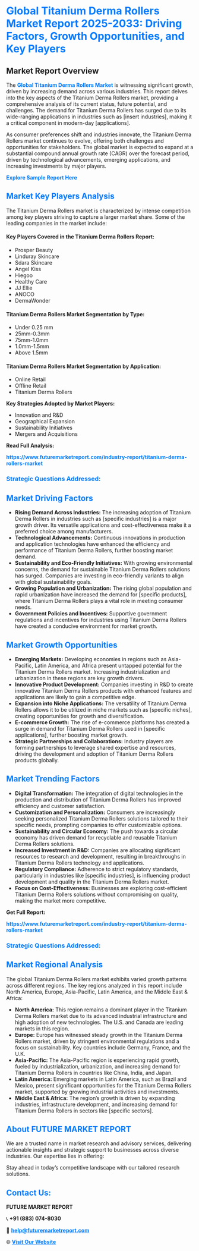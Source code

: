 <h1 style="color: #007BFF;">Global Titanium Derma Rollers Market Report 2025-2033: Driving Factors, Growth Opportunities, and Key Players</h1>

<section id="overview">
<h2>Market Report Overview</h2>
<p>The <a href="https://www.futuremarketreport.com/industry-report/titanium-derma-rollers-market" style="color: #007BFF; text-decoration: none;"><strong>Global Titanium Derma Rollers Market</strong></a> is witnessing significant growth, driven by increasing demand across various industries. This report delves into the key aspects of the Titanium Derma Rollers market, providing a comprehensive analysis of its current status, future potential, and challenges. The demand for Titanium Derma Rollers has surged due to its wide-ranging applications in industries such as [insert industries], making it a critical component in modern-day [applications].</p>
<p>As consumer preferences shift and industries innovate, the Titanium Derma Rollers market continues to evolve, offering both challenges and opportunities for stakeholders. The global market is expected to expand at a substantial compound annual growth rate (CAGR) over the forecast period, driven by technological advancements, emerging applications, and increasing investments by major players.</p>
</section>

<section id="overview">
<p><a href="https://www.futuremarketreport.com/request-sample/reportId=112469" style="color: #007BFF; text-decoration: none;"><strong>Explore Sample Report Here</strong></a></p>
</section>

<section id="key-players">
<h2 style="color: #007BFF;">Market Key Players Analysis</h2>
<p>The Titanium Derma Rollers market is characterized by intense competition among key players striving to capture a larger market share. Some of the leading companies in the market include:</p>
<h4>Key Players Covered in the Titanium Derma Rollers Report:</h4>
<ul><li>Prosper Beauty</li><li>Linduray Skincare</li><li>Sdara Skincare</li><li>Angel Kiss</li><li>Hiegoo</li><li>Healthy Care</li><li>JJ Ellie</li><li>ANOCO</li><li>DermaWonder</li></ul>
<h4>Titanium Derma Rollers Market Segmentation by Type:</h4>
<ul><li>Under 0.25 mm</li><li>25mm-0.3mm</li><li>75mm-1.0mm</li><li>1.0mm-1.5mm</li><li>Above 1.5mm</li></ul>

<h4>Titanium Derma Rollers Market Segmentation by Application:</h4>
<ul><li>Online Retail</li><li>Offline Retail</li><li>Titanium Derma Rollers</li></ul>
<p><strong>Key Strategies Adopted by Market Players:</strong></p>
<ul>
<li>Innovation and R&D</li>
<li>Geographical Expansion</li>
<li>Sustainability Initiatives</li>
<li>Mergers and Acquisitions</li>
</ul>
</section>

<section>
<p><strong>Read Full Analysis: </strong></p><a href="https://www.futuremarketreport.com/industry-report/titanium-derma-rollers-market" style="color: #007BFF; text-decoration: none;"><strong>https://www.futuremarketreport.com/industry-report/titanium-derma-rollers-market</strong></a>
<h3 style="color: #007BFF;">Strategic Questions Addressed:</h3>
</section>

<section id="driving-factors">
<h2 style="color: #007BFF;">Market Driving Factors</h2>
<ul>
<li><strong>Rising Demand Across Industries:</strong> The increasing adoption of Titanium Derma Rollers in industries such as [specific industries] is a major growth driver. Its versatile applications and cost-effectiveness make it a preferred choice among manufacturers.</li>
<li><strong>Technological Advancements:</strong> Continuous innovations in production and application technologies have enhanced the efficiency and performance of Titanium Derma Rollers, further boosting market demand.</li>
<li><strong>Sustainability and Eco-Friendly Initiatives:</strong> With growing environmental concerns, the demand for sustainable Titanium Derma Rollers solutions has surged. Companies are investing in eco-friendly variants to align with global sustainability goals.</li>
<li><strong>Growing Population and Urbanization:</strong> The rising global population and rapid urbanization have increased the demand for [specific products], where Titanium Derma Rollers plays a vital role in meeting consumer needs.</li>
<li><strong>Government Policies and Incentives:</strong> Supportive government regulations and incentives for industries using Titanium Derma Rollers have created a conducive environment for market growth.</li>
</ul>
</section>

<section id="growth-opportunities">
<h2 style="color: #007BFF;">Market Growth Opportunities</h2>
<ul>
<li><strong>Emerging Markets:</strong> Developing economies in regions such as Asia-Pacific, Latin America, and Africa present untapped potential for the Titanium Derma Rollers market. Increasing industrialization and urbanization in these regions are key growth drivers.</li>
<li><strong>Innovative Product Development:</strong> Companies investing in R&D to create innovative Titanium Derma Rollers products with enhanced features and applications are likely to gain a competitive edge.</li>
<li><strong>Expansion into Niche Applications:</strong> The versatility of Titanium Derma Rollers allows it to be utilized in niche markets such as [specific niches], creating opportunities for growth and diversification.</li>
<li><strong>E-commerce Growth:</strong> The rise of e-commerce platforms has created a surge in demand for Titanium Derma Rollers used in [specific applications], further boosting market growth.</li>
<li><strong>Strategic Partnerships and Collaborations:</strong> Industry players are forming partnerships to leverage shared expertise and resources, driving the development and adoption of Titanium Derma Rollers products globally.</li>
</ul>
</section>

<section id="trending-factors">
<h2 style="color: #007BFF;">Market Trending Factors</h2>
<ul>
<li><strong>Digital Transformation:</strong> The integration of digital technologies in the production and distribution of Titanium Derma Rollers has improved efficiency and customer satisfaction.</li>
<li><strong>Customization and Personalization:</strong> Consumers are increasingly seeking personalized Titanium Derma Rollers solutions tailored to their specific needs, prompting companies to offer customizable options.</li>
<li><strong>Sustainability and Circular Economy:</strong> The push towards a circular economy has driven demand for recyclable and reusable Titanium Derma Rollers solutions.</li>
<li><strong>Increased Investment in R&D:</strong> Companies are allocating significant resources to research and development, resulting in breakthroughs in Titanium Derma Rollers technology and applications.</li>
<li><strong>Regulatory Compliance:</strong> Adherence to strict regulatory standards, particularly in industries like [specific industries], is influencing product development and quality in the Titanium Derma Rollers market.</li>
<li><strong>Focus on Cost-Effectiveness:</strong> Businesses are exploring cost-efficient Titanium Derma Rollers solutions without compromising on quality, making the market more competitive.</li>
</ul>
</section>

<section>
<p><strong>Get Full Report: </strong></p><a href="https://www.futuremarketreport.com/industry-report/titanium-derma-rollers-market" style="color: #007BFF; text-decoration: none;"><strong>https://www.futuremarketreport.com/industry-report/titanium-derma-rollers-market</strong></a>
<h3 style="color: #007BFF;">Strategic Questions Addressed:</h3>
</section>


<section id="regional-analysis">
<h2 style="color: #007BFF;">Market Regional Analysis</h2>
<p>The global Titanium Derma Rollers market exhibits varied growth patterns across different regions. The key regions analyzed in this report include North America, Europe, Asia-Pacific, Latin America, and the Middle East & Africa:</p>
<ul>
<li><strong>North America:</strong> This region remains a dominant player in the Titanium Derma Rollers market due to its advanced industrial infrastructure and high adoption of new technologies. The U.S. and Canada are leading markets in this region.</li>
<li><strong>Europe:</strong> Europe has witnessed steady growth in the Titanium Derma Rollers market, driven by stringent environmental regulations and a focus on sustainability. Key countries include Germany, France, and the U.K.</li>
<li><strong>Asia-Pacific:</strong> The Asia-Pacific region is experiencing rapid growth, fueled by industrialization, urbanization, and increasing demand for Titanium Derma Rollers in countries like China, India, and Japan.</li>
<li><strong>Latin America:</strong> Emerging markets in Latin America, such as Brazil and Mexico, present significant opportunities for the Titanium Derma Rollers market, supported by growing industrial activities and investments.</li>
<li><strong>Middle East & Africa:</strong> The region’s growth is driven by expanding industries, infrastructure development, and increasing demand for Titanium Derma Rollers in sectors like [specific sectors].</li>
</ul>
</section>

<footer>
<h2 style="color: #007BFF;">About FUTURE MARKET REPORT</h2>
<p>We are a trusted name in market research and advisory services, delivering actionable insights and strategic support to businesses across diverse industries. Our expertise lies in offering:</p>

<p>Stay ahead in today’s competitive landscape with our tailored research solutions.</p>

<h2 style="color: #007BFF;">Contact Us:</h2>
<p><strong>FUTURE MARKET REPORT</strong></p>
<p>📞 <strong>+91 (883) 074-8030</strong></p>
<p>📧 <strong><a href="mailto:help@futuremarketreport.com" style="color: #007BFF;">help@futuremarketreport.com</a></strong></p>
<p>🌐 <strong><a href="https://www.futuremarketreport.com/" style="color: #007BFF;">Visit Our Website</a></strong></p>
</footer>